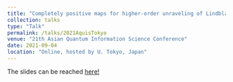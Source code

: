 ```yaml
---
title: "Completely positive maps for higher-order unraveling of Lindblad master equations"
collection: talks
type: "Talk"
permalink: /talks/2021AquisTokyo
venue: "21th Asian Quantum Information Science Conference"
date: 2021-09-04
location: "Online, hosted by U. Tokyo, Japan"
---
```

The slides can be reached [here!](https://github.com/natwonglakhon/main/blob/507ad21134080f190cef77208d37bda50151c9be/files/High-orderPresentationAqis.pdf)
